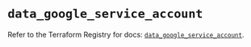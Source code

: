 # `data_google_service_account`

Refer to the Terraform Registry for docs: [`data_google_service_account`](https://registry.terraform.io/providers/hashicorp/google/5.31.1/docs/data-sources/service_account).
